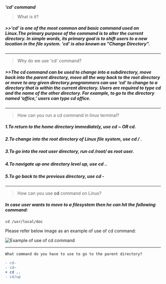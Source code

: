  __***'cd' command***__

> What is it?

##### >>**'cd'** is one of the most common and basic command used on Linux.The primary purpose of the command is to alter the current directory. In simple words, its primary goal is to shift users to a new location in the file system. **'cd'** is also known as "Change Directory".
---------------------------------------------------------------------------------------------------------------

> Why do we use 'cd' command?

##### >>The **cd** command can be used to change into a subdirectory, move back into the parent directory, move all the way back to the root directory or move to any given directory.programmers can use ‘cd’ to change to a directory that is within the current directory. Users are required to type cd and the name of the other directory. For example, to go to the directory named ‘office,’ users can type  cd office.
---------------------------------------------------------------------------------------------------------------


> How can you run a cd command in linux terminal?

##### 1.To return to the home directory immediately, use cd ~ OR cd.
##### 2.To change into the root directory of Linux file system, use cd / .
##### 3.To go into the root user directory, run cd /root/ as root user.
##### 4.To navigate up one directory level up, use cd ..
##### 5.To go back to the previous directory, use cd -
----------------------------------------------------------------------------------------------------------------

> How can you use **cd** command on Linux?

##### In case user wants to move to a filesystem then he can hit the following command:

`cd /usr/local/doc`

Please refer below image as an example of use of cd command:

![Example of use of cd command](https://media.geeksforgeeks.org/wp-content/uploads/cd6-2.png)

------------------------------------------------------------------------------------------------------------------
```diff
What command do you have to use to go to the parent directory?

- cd-
- cd~
+ cd ..
- cd/up

```

